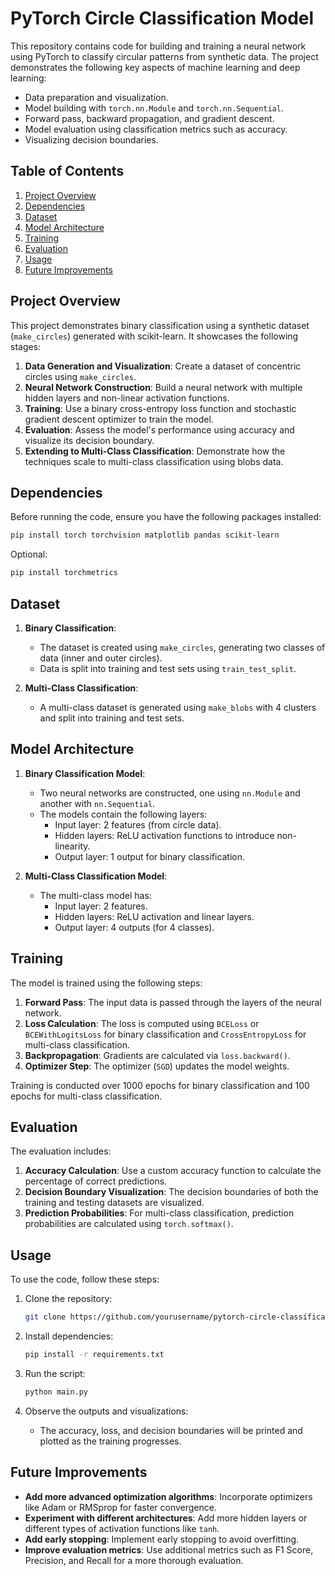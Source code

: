 
# PyTorch Circle Classification Model

This repository contains code for building and training a neural network using PyTorch to classify circular patterns from synthetic data. The project demonstrates the following key aspects of machine learning and deep learning:

- Data preparation and visualization.
- Model building with `torch.nn.Module` and `torch.nn.Sequential`.
- Forward pass, backward propagation, and gradient descent.
- Model evaluation using classification metrics such as accuracy.
- Visualizing decision boundaries.

## Table of Contents

1. [Project Overview](#project-overview)
2. [Dependencies](#dependencies)
3. [Dataset](#dataset)
4. [Model Architecture](#model-architecture)
5. [Training](#training)
6. [Evaluation](#evaluation)
7. [Usage](#usage)
8. [Future Improvements](#future-improvements)

## Project Overview

This project demonstrates binary classification using a synthetic dataset (`make_circles`) generated with scikit-learn. It showcases the following stages:
1. **Data Generation and Visualization**: Create a dataset of concentric circles using `make_circles`.
2. **Neural Network Construction**: Build a neural network with multiple hidden layers and non-linear activation functions.
3. **Training**: Use a binary cross-entropy loss function and stochastic gradient descent optimizer to train the model.
4. **Evaluation**: Assess the model's performance using accuracy and visualize its decision boundary.
5. **Extending to Multi-Class Classification**: Demonstrate how the techniques scale to multi-class classification using blobs data.

## Dependencies

Before running the code, ensure you have the following packages installed:

```bash
pip install torch torchvision matplotlib pandas scikit-learn
```

Optional:
```bash
pip install torchmetrics
```

## Dataset

1. **Binary Classification**:
   - The dataset is created using `make_circles`, generating two classes of data (inner and outer circles).
   - Data is split into training and test sets using `train_test_split`.

2. **Multi-Class Classification**:
   - A multi-class dataset is generated using `make_blobs` with 4 clusters and split into training and test sets.

## Model Architecture

1. **Binary Classification Model**:
   - Two neural networks are constructed, one using `nn.Module` and another with `nn.Sequential`.
   - The models contain the following layers:
     - Input layer: 2 features (from circle data).
     - Hidden layers: ReLU activation functions to introduce non-linearity.
     - Output layer: 1 output for binary classification.

2. **Multi-Class Classification Model**:
   - The multi-class model has:
     - Input layer: 2 features.
     - Hidden layers: ReLU activation and linear layers.
     - Output layer: 4 outputs (for 4 classes).

## Training

The model is trained using the following steps:

1. **Forward Pass**: The input data is passed through the layers of the neural network.
2. **Loss Calculation**: The loss is computed using `BCELoss` or `BCEWithLogitsLoss` for binary classification and `CrossEntropyLoss` for multi-class classification.
3. **Backpropagation**: Gradients are calculated via `loss.backward()`.
4. **Optimizer Step**: The optimizer (`SGD`) updates the model weights.

Training is conducted over 1000 epochs for binary classification and 100 epochs for multi-class classification.

## Evaluation

The evaluation includes:
1. **Accuracy Calculation**: Use a custom accuracy function to calculate the percentage of correct predictions.
2. **Decision Boundary Visualization**: The decision boundaries of both the training and testing datasets are visualized.
3. **Prediction Probabilities**: For multi-class classification, prediction probabilities are calculated using `torch.softmax()`.

## Usage

To use the code, follow these steps:

1. Clone the repository:
    ```bash
    git clone https://github.com/yourusername/pytorch-circle-classification.git
    ```

2. Install dependencies:
    ```bash
    pip install -r requirements.txt
    ```

3. Run the script:
    ```bash
    python main.py
    ```

4. Observe the outputs and visualizations:
    - The accuracy, loss, and decision boundaries will be printed and plotted as the training progresses.

## Future Improvements

- **Add more advanced optimization algorithms**: Incorporate optimizers like Adam or RMSprop for faster convergence.
- **Experiment with different architectures**: Add more hidden layers or different types of activation functions like `tanh`.
- **Add early stopping**: Implement early stopping to avoid overfitting.
- **Improve evaluation metrics**: Use additional metrics such as F1 Score, Precision, and Recall for a more thorough evaluation.
